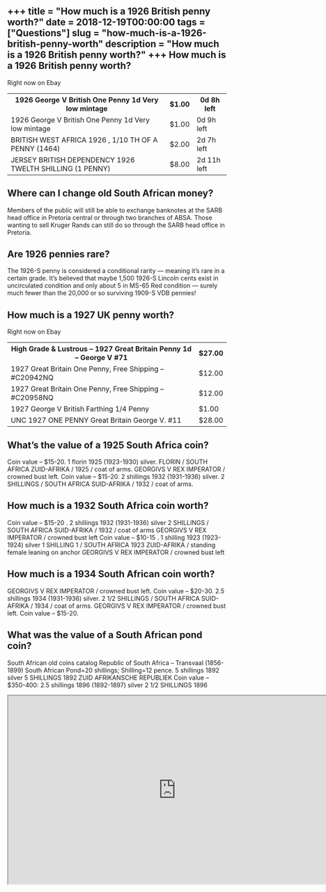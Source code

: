 +++
title = "How much is a 1926 British penny worth?"
date = 2018-12-19T00:00:00
tags = ["Questions"]
slug = "how-much-is-a-1926-british-penny-worth"
description = "How much is a 1926 British penny worth?"
+++
How much is a 1926 British penny worth?
---------------------------------------

Right now on Ebay

<table><tr><th>1926 George V British One Penny 1d Very low mintage</th><th>$1.00</th><th>0d 8h left</th></tr><tr><td>1926 George V British One Penny 1d Very low mintage</td><td>$1.00</td><td>0d 9h left</td></tr><tr><td>BRITISH WEST AFRICA 1926 , 1/10 TH OF A PENNY (1464)</td><td>$2.00</td><td>2d 7h left</td></tr><tr><td>JERSEY BRITISH DEPENDENCY 1926 TWELTH SHILLING (1 PENNY)</td><td>$8.00</td><td>2d 11h left</td></tr></table>

Where can I change old South African money?
-------------------------------------------

Members of the public will still be able to exchange banknotes at the SARB head office in Pretoria central or through two branches of ABSA. Those wanting to sell Kruger Rands can still do so through the SARB head office in Pretoria.

Are 1926 pennies rare?
----------------------

The 1926-S penny is considered a conditional rarity — meaning it’s rare in a certain grade. It’s believed that maybe 1,500 1926-S Lincoln cents exist in uncirculated condition and only about 5 in MS-65 Red condition — surely much fewer than the 20,000 or so surviving 1909-S VDB pennies!

How much is a 1927 UK penny worth?
----------------------------------

Right now on Ebay

<table><tr><th>High Grade &amp; Lustrous – 1927 Great Britain Penny 1d – George V #71</th><th>$27.00</th></tr><tr><td>1927 Great Britain One Penny, Free Shipping – #C20942NQ</td><td>$12.00</td></tr><tr><td>1927 Great Britain One Penny, Free Shipping – #C20958NQ</td><td>$12.00</td></tr><tr><td>1927 George V British Farthing 1/4 Penny</td><td>$1.00</td></tr><tr><td>UNC 1927 ONE PENNY Great Britain George V. #11</td><td>$28.00</td></tr></table>

What’s the value of a 1925 South Africa coin?
---------------------------------------------

Coin value – $15-20. 1 florin 1925 (1923-1930) silver. FLORIN / SOUTH AFRICA ZUID-AFRIKA / 1925 / coat of arms. GEORGIVS V REX IMPERATOR / crowned bust left. Coin value – $15-20. 2 shillings 1932 (1931-1936) silver. 2 SHILLINGS / SOUTH AFRICA SUID-AFRIKA / 1932 / coat of arms.

How much is a 1932 South Africa coin worth?
-------------------------------------------

Coin value – $15-20 . 2 shillings 1932 (1931-1936) silver 2 SHILLINGS / SOUTH AFRICA SUID-AFRIKA / 1932 / coat of arms GEORGIVS V REX IMPERATOR / crowned bust left Coin value – $10-15 . 1 shilling 1923 (1923-1924) silver 1 SHILLING 1 / SOUTH AFRICA 1923 ZUID-AFRIKA / standing female leaning on anchor GEORGIVS V REX IMPERATOR / crowned bust left

How much is a 1934 South African coin worth?
--------------------------------------------

GEORGIVS V REX IMPERATOR / crowned bust left. Coin value – $20-30. 2.5 shillings 1934 (1931-1936) silver. 2 1/2 SHILLINGS / SOUTH AFRICA SUID-AFRIKA / 1934 / coat of arms. GEORGIVS V REX IMPERATOR / crowned bust left. Coin value – $15-20.

What was the value of a South African pond coin?
------------------------------------------------

South African old coins catalog Republic of South Africa – Transvaal (1856-1899) South African Pond=20 shillings; Shilling=12 pence. 5 shillings 1892 silver 5 SHILLINGS 1892 ZUID AFRIKANSCHE REPUBLIEK Coin value – $350-400: 2.5 shillings 1896 (1892-1897) silver 2 1/2 SHILLINGS 1896

<iframe allow="accelerometer; autoplay; clipboard-write; encrypted-media; gyroscope; picture-in-picture" allowfullscreen="" class="__youtube_prefs__  epyt-is-override  no-lazyload" data-no-lazy="1" data-origheight="433" data-origwidth="770" data-skipgform_ajax_framebjll="" height="433" id="_ytid_61014" loading="lazy" src="https://www.youtube.com/embed/31xFOOHXs_E?enablejsapi=1&autoplay=0&cc_load_policy=0&cc_lang_pref=&iv_load_policy=1&loop=0&modestbranding=0&rel=1&fs=1&playsinline=0&autohide=2&theme=dark&color=red&controls=1&" title="YouTube player" width="770"></iframe>